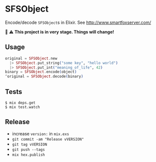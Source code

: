 # SFSObject

Encode/decode `SFSObject`s in Elixir.
See http://www.smartfoxserver.com/

:construction: :warning:
**This project is in very stage. Things will change!**

## Usage

```elixir
original = SFSObject.new
  |> SFSObject.put_string("some key", "hello world")
  |> SFSObject.put_int("meaning_of_life", 42)
binary = SFSObject.encode(object)
^original = SFSObject.decode(binary)
```

## Tests

    $ mix deps.get
    $ mix test.watch

## Release

* increase `version:` in `mix.exs`
* `git commit -am "Release vVERSION"`
* `git tag vVERSION`
* `git push --tags`
* `mix hex.publish`
